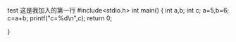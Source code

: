 test
这是我加入的第一行
#include<stdio.h>
int main()
{
	int a,b;
	int c;
	a=5,b=6;
	c=a+b;
	printf("c=%d\n",c);
	return 0;

}
